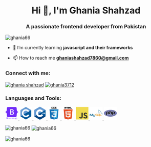 <h1 align="center">Hi 👋, I'm Ghania Shahzad</h1>
<h3 align="center">A passionate frontend developer from Pakistan</h3>


<p align="left"> <img src="https://komarev.com/ghpvc/?username=ghania66&label=Profile%20views&color=0e75b6&style=flat" alt="ghania66" /> </p>

- 🌱 I’m currently learning **javascript and their frameworks**
  

- 📫 How to reach me **ghaniashahzad7860@gmail.com**

<h3 align="left">Connect with me:</h3>
<p align="left">
<a href="https://linkedin.com/in/ghania shahzad" target="blank"><img align="center" src="https://raw.githubusercontent.com/rahuldkjain/github-profile-readme-generator/master/src/images/icons/Social/linked-in-alt.svg" alt="ghania shahzad" height="30" width="40" /></a>
<a href="https://instagram.com/ghania3712" target="blank"><img align="center" src="https://raw.githubusercontent.com/rahuldkjain/github-profile-readme-generator/master/src/images/icons/Social/instagram.svg" alt="ghania3712" height="30" width="40" /></a>
</p>

<h3 align="left">Languages and Tools:</h3>
<p align="left"> <a href="https://getbootstrap.com" target="_blank" rel="noreferrer"> <img src="https://raw.githubusercontent.com/devicons/devicon/master/icons/bootstrap/bootstrap-plain-wordmark.svg" alt="bootstrap" width="40" height="40"/> </a> <a href="https://www.cprogramming.com/" target="_blank" rel="noreferrer"> <img src="https://raw.githubusercontent.com/devicons/devicon/master/icons/c/c-original.svg" alt="c" width="40" height="40"/> </a> <a href="https://www.w3schools.com/cpp/" target="_blank" rel="noreferrer"> <img src="https://raw.githubusercontent.com/devicons/devicon/master/icons/cplusplus/cplusplus-original.svg" alt="cplusplus" width="40" height="40"/> </a> <a href="https://www.w3schools.com/css/" target="_blank" rel="noreferrer"> <img src="https://raw.githubusercontent.com/devicons/devicon/master/icons/css3/css3-original-wordmark.svg" alt="css3" width="40" height="40"/> </a> <a href="https://www.w3.org/html/" target="_blank" rel="noreferrer"> <img src="https://raw.githubusercontent.com/devicons/devicon/master/icons/html5/html5-original-wordmark.svg" alt="html5" width="40" height="40"/> </a> <a href="https://developer.mozilla.org/en-US/docs/Web/JavaScript" target="_blank" rel="noreferrer"> <img src="https://raw.githubusercontent.com/devicons/devicon/master/icons/javascript/javascript-original.svg" alt="javascript" width="40" height="40"/> </a> <a href="https://www.mysql.com/" target="_blank" rel="noreferrer"> <img src="https://raw.githubusercontent.com/devicons/devicon/master/icons/mysql/mysql-original-wordmark.svg" alt="mysql" width="40" height="40"/> </a> <a href="https://www.php.net" target="_blank" rel="noreferrer"> <img src="https://raw.githubusercontent.com/devicons/devicon/master/icons/php/php-original.svg" alt="php" width="40" height="40"/> </a> </p>

<p><img align="left" src="https://github-readme-stats.vercel.app/api/top-langs?username=ghania66&show_icons=true&locale=en&layout=compact" alt="ghania66" /></p>

<p>&nbsp;<img align="center" src="https://github-readme-stats.vercel.app/api?username=ghania66&show_icons=true&locale=en" alt="ghania66" /></p>

<p><img align="center" src="https://github-readme-streak-stats.herokuapp.com/?user=ghania66&" alt="ghania66" /></p>
